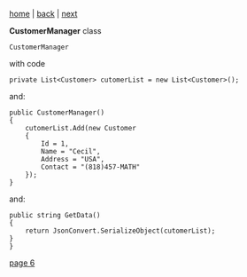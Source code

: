 [home](./page01.md) | [back](./page04.md) | [next](./page06.md)

**CustomerManager**
class
```
CustomerManager
```
with code
```
private List<Customer> cutomerList = new List<Customer>();
```
and:
```   
public CustomerManager()
{
    cutomerList.Add(new Customer
    {
        Id = 1,
        Name = "Cecil",
        Address = "USA",
        Contact = "(818)457-MATH"
    });
}
```
and:
```        
public string GetData()
{
    return JsonConvert.SerializeObject(cutomerList);
}
}
```


[page 6](./page06.md)
